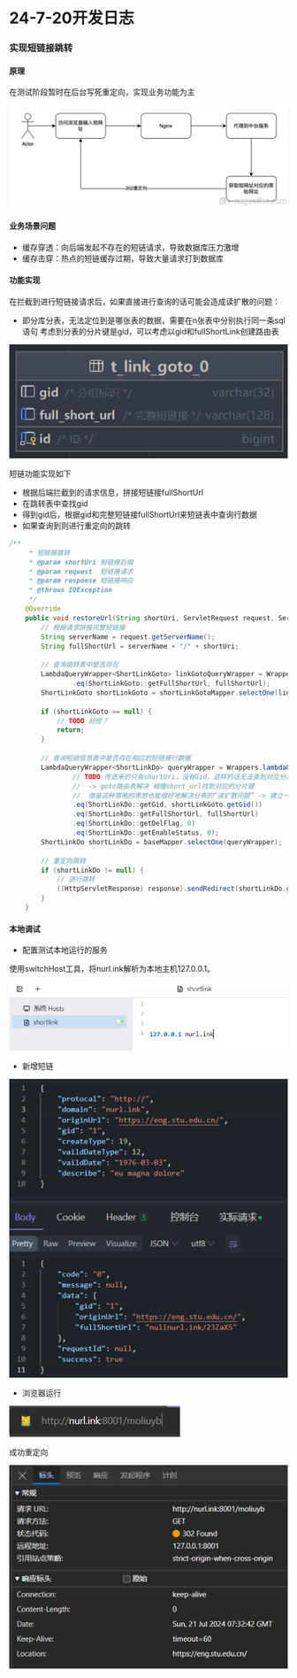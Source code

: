 # 24-7-20开发日志
### 实现短链接跳转
#### 原理
在测试阶段暂时在后台写死重定向，实现业务功能为主

![img_5.png](image/24-7-20/img_5.png)

#### 业务场景问题
- 缓存穿透：向后端发起不存在的短链请求，导致数据库压力激增
- 缓存击穿：热点的短链缓存过期，导致大量请求打到数据库


#### 功能实现
在拦截到进行短链接请求后，如果直接进行查询的话可能会造成读扩散的问题：
 - 即分库分表，无法定位到是哪张表的数据，需要在n张表中分别执行同一条sql语句
考虑到分表的分片键是gid，可以考虑以gid和fullShortLink创建路由表

![img_6.png](image/24-7-20/img_6.png)

短链功能实现如下
- 根据后端拦截到的请求信息，拼接短链接fullShortUrl
- 在跳转表中查找gid
- 得到gid后，根据gid和完整短链接fullShortUrl来短链表中查询行数据
- 如果查询到则进行重定向的跳转


```java
/**
     * 短链接跳转
     * @param shortUri 短链接后缀
     * @param request  短链接请求
     * @param response 短链接响应
     * @throws IOException
     */
    @Override
    public void restoreUrl(String shortUri, ServletRequest request, ServletResponse response) throws IOException {
        // 根据请求拼接完整短链接
        String serverName = request.getServerName();
        String fullShortUrl = serverName + "/" + shortUri;

        // 查询跳转表中是否存在
        LambdaQueryWrapper<ShortLinkGoto> linkGotoQueryWrapper = Wrappers.lambdaQuery(ShortLinkGoto.class)
                .eq(ShortLinkGoto::getFullShortUrl, fullShortUrl);
        ShortLinkGoto shortLinkGoto = shortLinkGotoMapper.selectOne(linkGotoQueryWrapper);

        if (shortLinkGoto == null) {
            // TODO 封控？
            return;
        }
        
        // 查询短链信息表中是否存在相应的短链接行数据
        LambdaQueryWrapper<ShortLinkDo> queryWrapper = Wrappers.lambdaQuery(ShortLinkDo.class)
                // TODO 传进来的只有shortUri，没有Gid，这样的话无法查到对应分片的数据库
                //  -> goto路由表解决 根据short_url找到对应的分片键
                //  借鉴这种策略的思想也能很好地解决分表的“读扩散问题” -> 建立一个路由索引
                .eq(ShortLinkDo::getGid, shortLinkGoto.getGid())
                .eq(ShortLinkDo::getFullShortUrl, fullShortUrl)
                .eq(ShortLinkDo::getDelFlag, 0)
                .eq(ShortLinkDo::getEnableStatus, 0);
        ShortLinkDo shortLinkDo = baseMapper.selectOne(queryWrapper);
        
        // 重定向跳转
        if (shortLinkDo != null) {
            // 进行跳转
            ((HttpServletResponse) response).sendRedirect(shortLinkDo.getOriginUrl());
        }
    }
```

#### 本地调试
- 配置测试本地运行的服务

使用switchHost工具，将nurl.ink解析为本地主机127.0.0.1。

![img_7.png](image/24-7-20/img_7.png)

- 新增短链

![img_8.png](image/24-7-20/img_8.png)

- 浏览器运行

![img_9.png](image/24-7-20/img_9.png)

成功重定向

![img_10.png](image/24-7-20/img_10.png)